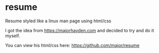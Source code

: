 # resume
Resume styled like a linux man page using html/css

I got the idea from https://majorhayden.com and decided to try and do it myself.

You can view his html/css here: https://github.com/major/resume
